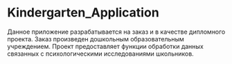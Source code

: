 # Kindergarten_Application

Данное приложение разрабатывается на заказ и в качестве дипломного проекта.
Заказ произведен дошкольным образовательным учреждением.
Проект предоставляет функции обработки данных связанных с психологическими исследованиями школьников.
